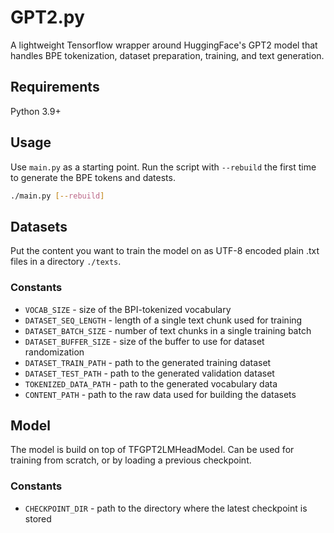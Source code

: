 # GPT2.py

A lightweight Tensorflow wrapper around HuggingFace's GPT2 model that handles BPE tokenization, dataset preparation, training, and text generation.

## Requirements

Python 3.9+

## Usage

Use `main.py` as a starting point. Run the script with `--rebuild` the first time to generate the BPE tokens and datests.

``` bash
./main.py [--rebuild]
```

## Datasets

Put the content you want to train the model on as UTF-8 encoded plain .txt files in a directory `./texts`.

### Constants

- `VOCAB_SIZE` - size of the BPI-tokenized vocabulary
- `DATASET_SEQ_LENGTH` - length of a single text chunk used for training
- `DATASET_BATCH_SIZE` - number of text chunks in a single training batch
- `DATASET_BUFFER_SIZE` - size of the buffer to use for dataset randomization
- `DATASET_TRAIN_PATH` - path to the generated training dataset
- `DATASET_TEST_PATH` - path to the generated validation dataset
- `TOKENIZED_DATA_PATH` - path to the generated vocabulary data
- `CONTENT_PATH` - path to the raw data used for building the datasets

## Model

The model is build on top of TFGPT2LMHeadModel. Can be used for training from scratch, or by loading a previous checkpoint.

### Constants

- `CHECKPOINT_DIR` - path to the directory where the latest checkpoint is stored
